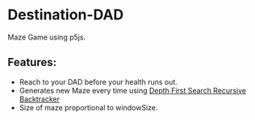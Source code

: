 # Destination-DAD
Maze Game using p5js.

## Features:
- Reach to your DAD before your health runs out.
- Generates new Maze every time using [Depth First Search Recursive Backtracker](https://en.wikipedia.org/wiki/Maze_generation_algorithm#Depth-first_search)
- Size of maze proportional to windowSize.
